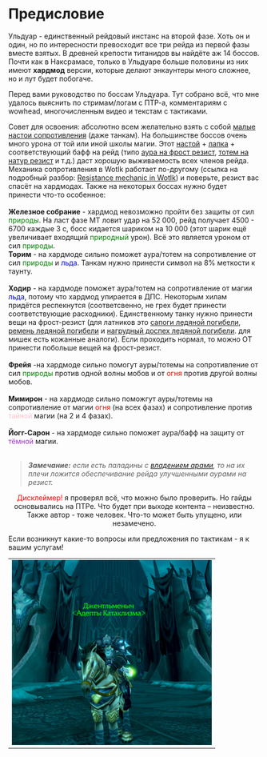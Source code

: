 # Предисловие #

Ульдуар - единственный рейдовый инстанс на второй фазе. Хоть он и один, но по интересности превосходит все три рейда из первой фазы вместе взятых. В древней крепости титанидов вы найдёте аж 14 боссов. Почти как в Наксрамасе, только в Ульдуаре больше половины из них имеют **хардмод** версии, которые делают энкаунтеры много сложнее, но и лут будет побогаче.

Перед вами руководство по боссам Ульдуара. Тут собрано всё, что мне удалось выяснить по стримам/логам с ПТР-а, комментариям с wowhead, многочисленным видео и текстам с тактиками. 

Совет для освоения: абсолютно всем желательно взять с собой [малые настои сопротивления](https://www.wowhead.com/wotlk/ru/item=44939) (даже танкам). На большинстве боссов очень много урона от той или иной школы магии. Этот [настой](https://www.wowhead.com/wotlk/ru/item=44939) + [лапка](https://www.wowhead.com/wotlk/ru/spell=48470) + соответствующий бафф на рейд (типо [аура на фрост резист](https://www.wowhead.com/wotlk/ru/spell=48945), [тотем на натур резист](https://www.wowhead.com/wotlk/ru/spell=58749) и т.д.) даст хорошую выживаемость всех членов рейда. Механика сопротивления в Wotlk работает по-другому (ссылка на подробный разбор: [Resistance mechanic in Wotlk](https://www.mmo-champion.com/threads/678418-Magic-Resistances-at-lvl-80)) и поверьте, резист вас спасёт на хардмодах. Также на некоторых боссах нужно будет принести что-то особенное: <br> <br>
 **Железное собрание** - хардмод невозможно пройти без защиты от сил <span style="color:green">природы</span>. На ласт фазе МТ ловит удар на 52 000, рейд получает 4500 - 6700 каждые 3 с, босс кидается шариком на 10 000 (этот шарик ещё увеличивает входящий <span style="color:green">природный</span> урон). Всё это является уроном от сил <span style="color:green">природы</span>.<br>
 **Торим** - на хардмоде сильно поможет аура/тотем на сопротивление от сил <span style="color:green">природы</span> и <span style="color:blue">льда</span>. Танкам нужно принести символ на 8% меткости к таунту. <br> <br>
 **Ходир** - на хардмоде поможет аура/тотем на сопротивление от магии <span style="color:blue">льда</span>, потому что хардмод упирается в ДПС. Некоторым хилам придётся респекнутся (соответсвенно, не грех будет принести соответствующие расходники). Единственному танку нужно принести вещи на фрост-резист (для латников это [сапоги ледяной погибели](https://www.wowhead.com/wotlk/ru/item=43588), [ремень ледяной погибели](https://www.wowhead.com/wotlk/ru/item=43587) и [нагрудный доспех ледяной погибели](https://www.wowhead.com/wotlk/ru/item=43586). для мишек есть кожанные аналоги). Если проходить нормал, то можно ОТ принести побольше вещей на фрост-резист. <br> <br>
 **Фрейя** -на хардмоде сильно помогут ауры/тотемы на сопротивление от сил <span style="color:green">природы</span> против одной волны мобов и от <span style="color: red">огня</span> против другой волны мобов.  <br> <br>
 **Мимирон** - на хардмоде сильно поможгут ауры/тотемы на сопротивление от магии <span style="color: red">огня</span> (на всех фазах) и сопротивление против <span style="color:pink">тайной</span> магии (на 2 и 4 фазах). <br> <br>
 **Йогг-Сарон** - на хардмоде сильно поможет аура/бафф на защиту от <span style="color:DarkOrchid">тёмной</span> магии.<br> <br>

>***Замечание:** если есть паладины с [владением арами](https://www.wowhead.com/wotlk/ru/spell=31821), то на их плечи ложится обеспечивание рейда улучшенными аурами на резист.*

<p align="center">
  <span style="color: red"> Дисклеймер! </span> я проверял всё, что можно было проверить. Но гайды основывались на ПТРе. Что будет при выходе контента – неизвестно. Также автор - тоже человек. Что-то может быть упущено, или незамечено. 
 
 Если возникнут какие-то вопросы или предложения по тактикам - я к вашим услугам!
</p>

||
|:---:|
|![Я](/img/пробный1.jpg)|
